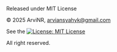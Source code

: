 Released under MIT License

© 2025 ArviNR, arviansyahyk@gmail.com

See the [![License: MIT License](https://img.shields.io/badge/License-MIT_License-red.svg)](LICENSE)

All right reserved. 
